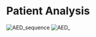 # Patient Analysis

![AED_sequence](https://user-images.githubusercontent.com/114256723/198925230-a34d96f2-1bf8-4395-ab3a-b56807a7f9ae.jpeg)
![AED_](https://user-images.githubusercontent.com/114256723/198925706-ca11867c-c26b-43f6-8721-0491efcfe53f.jpeg)
